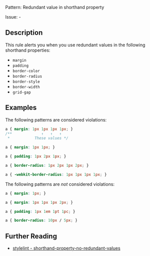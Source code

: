 Pattern: Redundant value in shorthand property

Issue: -

## Description

This rule alerts you when you use redundant values in the following shorthand properties:

-   `margin`
-   `padding`
-   `border-color`
-   `border-radius`
-   `border-style`
-   `border-width`
-   `grid-gap`

## Examples

The following patterns are considered violations:

```css
a { margin: 1px 1px 1px 1px; }
/**             ↑   ↑   ↑
 *           These values */
```

```css
a { margin: 1px 1px; }
```

```css
a { padding: 1px 2px 1px; }
```

```css
a { border-radius: 1px 2px 1px 2px; }
```

```css
a { -webkit-border-radius: 1px 1px 1px 1px; }
```

The following patterns are *not* considered violations:

```css
a { margin: 1px; }
```

```css
a { margin: 1px 1px 1px 2px; }
```

```css
a { padding: 1px 1em 1pt 1pc; }
```

```css
a { border-radius: 10px / 5px; }
```

## Further Reading

* [stylelint - shorthand-property-no-redundant-values](https://stylelint.io/user-guide/rules/shorthand-property-no-redundant-values)
